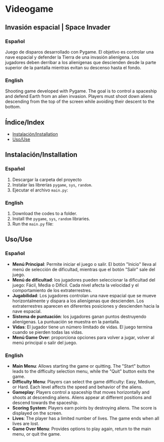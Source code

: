 # Videogame
## Invasión espacial | Space Invader

### Español
Juego de disparos desarrollado con Pygame. El objetivo es controlar una nave espacial y defender la Tierra de una invasión alienígena. Los jugadores deben derribar a los alienígenas que descienden desde la parte superior de la pantalla mientras evitan su descenso hasta el fondo.

### English
Shooting game developed with Pygame. The goal is to control a spaceship and defend Earth from an alien invasion. Players must shoot down aliens descending from the top of the screen while avoiding their descent to the bottom.

## Índice/Index
- [Instalación/Installation](#instalacióninstallation)
- [Uso/Use](#usouse)

## Instalación/Installation

### Español
1. Descargar la carpeta del proyecto
2. Instalar las librerías `pygame`, `sys`, `random`.
3. Ejecutar el archivo `main.py`:

### English
1. Download the codes to a folder.
2. Install the `pygame`, `sys`, `random` libraries.
3. Run the `main.py` file:

## Uso/Use

### Español
- **Menú Principal**: Permite iniciar el juego o salir. El botón "Inicio" lleva al menú de selección de dificultad, mientras que el botón "Salir" sale del juego.
- **Menú de dificultad**: los jugadores pueden seleccionar la dificultad del juego: Fácil, Media o Difícil. Cada nivel afecta la velocidad y el comportamiento de los extraterrestres.
- **Jugabilidad**: Los jugadores controlan una nave espacial que se mueve horizontalmente y dispara a los alienígenas que descienden. Los extraterrestres aparecen en diferentes posiciones y descienden hacia la nave espacial.
- **Sistema de puntuación**: los jugadores ganan puntos destruyendo alienígenas. La puntuación se muestra en la pantalla.
- **Vidas**: El jugador tiene un número limitado de vidas. El juego termina cuando se pierden todas las vidas.
- **Menú Game Over**: proporciona opciones para volver a jugar, volver al menú principal o salir del juego.

### English
- **Main Menu**: Allows starting the game or quitting. The "Start" button leads to the difficulty selection menu, while the "Quit" button exits the game.
- **Difficulty Menu**: Players can select the game difficulty: Easy, Medium, or Hard. Each level affects the speed and behavior of the aliens.
- **Gameplay**: Players control a spaceship that moves horizontally and shoots at descending aliens. Aliens appear at different positions and descend towards the spaceship.
- **Scoring System**: Players earn points by destroying aliens. The score is displayed on the screen.
- **Lives**: The player has a limited number of lives. The game ends when all lives are lost.
- **Game Over Menu**: Provides options to play again, return to the main menu, or quit the game.


 
